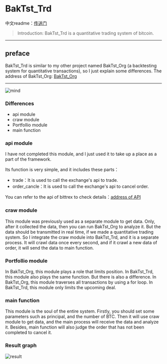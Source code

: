 # BakTst_Trd
中文readme：[传送门](https://github.com/xiaoyao153379/BakTst_Trd/blob/master/readme_chinese.md)
> Introduction: BakTst_Trd is a quantitative trading system of bitcoin.
----

## preface

BakTst_Trd is similar to my other project named BakTst_Org (a backtesting system for quantitative transactions), so I just explain some differences. The address of BakTst_Org: [BakTst_Org](https://github.com/xiaoyao153379/BakTst_Org)

---

![mind](https://github.com/xiaoyao153379/BakTst_Trd/blob/master/picture/m1.png?raw=true "result")

### Differences
* api module
* craw module
* Portfollio module
* main function

### api module
I have not completed this module, and I just used it to take up a place as a part of the framework.

Its function is very simple, and it includes these parts：

* trade：It is used to call the exchange's api to trade.
* order_cancle：It is used to call the exchange's api to cancel order.

You can refer to the api of bittrex to check details：[address of API](https://bittrex.github.io/api/v1-1)

### craw module
This module was previously used as a separate module to get data. Only, after it collected the data, then you can run BakTst_Org to analyze it. But the data should be transmitted in real time, if we made a quantitative trading system. So I integrate the craw module into BakTst_Trd, and it is a separate process. It will crawl data once every second, and if it crawl a new data of order, it will send the data to main function.

### Portfollio module
In BakTst_Org, this module plays a role that limits position. In BakTst_Trd, this module also plays the same function. But there is also a difference. In BakTst_Org, this module traverses all transactions by using a for loop. In BakTst_Trd, this module only limits the upcoming deal. 

### main function
This module is the soul of the entire system. Firstly, you should set some parameters such as principal, and the number of BTC. Then it will use craw module to get data, and the main process will receive the data and analyze it. Besides, main function will also judge the order that has not been completed to cancel it.

### Result graph
![result](https://github.com/xiaoyao153379/BakTst_Trd/blob/master/picture/k.jpg?raw=true "result")